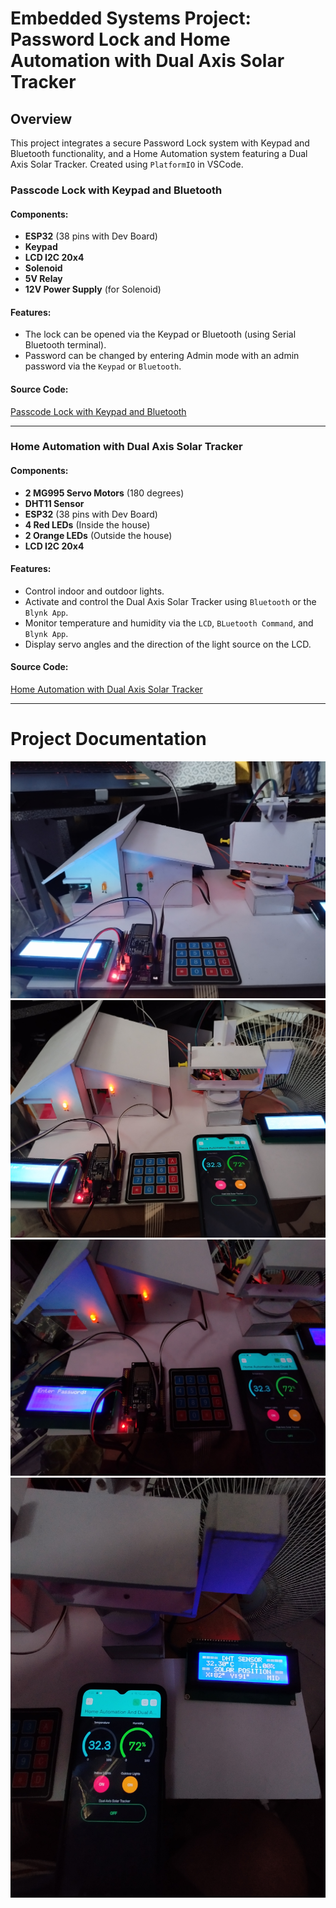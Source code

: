 # Embedded Systems Project: Password Lock and Home Automation with Dual Axis Solar Tracker

## Overview
This project integrates a secure Password Lock system with Keypad and Bluetooth functionality, and a Home Automation system featuring a Dual Axis Solar Tracker. 
Created using `PlatformIO` in VSCode.

### Passcode Lock with Keypad and Bluetooth

#### Components:
- **ESP32** (38 pins with Dev Board)
- **Keypad**
- **LCD I2C 20x4**
- **Solenoid**
- **5V Relay**
- **12V Power Supply** (for Solenoid)

#### Features:
- The lock can be opened via the Keypad or Bluetooth (using Serial Bluetooth terminal).
- Password can be changed by entering Admin mode with an admin password via the `Keypad` or `Bluetooth`.

#### Source Code:
[Passcode Lock with Keypad and Bluetooth](./Passcode%20Lock%20with%20Keypad%20and%20Bluetooth/src/main.cpp)

---
### Home Automation with Dual Axis Solar Tracker

#### Components:
- **2 MG995 Servo Motors** (180 degrees)
- **DHT11 Sensor**
- **ESP32** (38 pins with Dev Board)
- **4 Red LEDs** (Inside the house)
- **2 Orange LEDs** (Outside the house)
- **LCD I2C 20x4**

#### Features:
- Control indoor and outdoor lights.
- Activate and control the Dual Axis Solar Tracker using `Bluetooth` or the `Blynk App`.
- Monitor temperature and humidity via the `LCD`, `BLuetooth Command`, and `Blynk App`.
- Display servo angles and the direction of the light source on the LCD.

#### Source Code:
[Home Automation with Dual Axis Solar Tracker](./Home%20Automation%20with%20Dual%20Axis%20Solar/src/main.cpp)

---

# Project Documentation
![](./Files/1.jpg)
![](./Files/6.jpg)
![](./Files/10.jpg)
![](./Files/9.jpg)